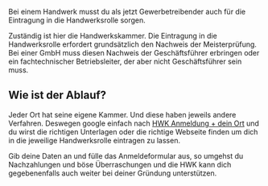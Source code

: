Bei einem Handwerk musst du als jetzt Gewerbetreibender auch für die Eintragung in die Handwerksrolle sorgen.

Zuständig ist hier die Handwerkskammer. Die Eintragung in die Handwerksrolle erfordert grundsätzlich den Nachweis der Meisterprüfung. Bei einer GmbH muss diesen Nachweis der Geschäftsführer erbringen oder ein fachtechnischer Betriebsleiter, der aber nicht Geschäftsführer sein muss.

## Wie ist der Ablauf?

Jeder Ort hat seine eigene Kammer. Und diese haben jeweils andere Verfahren. Deswegen google einfach nach [HWK Anmeldung + dein Ort](https://www.google.com/search?q=HWK+anmeldung+berlin&rlz=1C5GCEM_enDE969DE969&sxsrf=AOaemvLZjnwWRN_YRwh0MwOAJcHybH6gLA%3A1643057162243&ei=ChDvYcSxDpjd7_UPmNyxgAw&ved=0ahUKEwjE3oD0oMv1AhWY7rsIHRhuDMAQ4dUDCA4&uact=5&oq=HWK+anmeldung+berlin&gs_lcp=Cgdnd3Mtd2l6EAMyBggAEAgQHjoHCCMQsAMQJzoHCAAQRxCwAzoKCAAQRxCwAxDJAzoICAAQCBAHEB5KBAhBGABKBAhGGABQxxJY9jFgjjRoAnACeACAAeMBiAH5B5IBBTYuMi4xmAEAoAEByAEJwAEB&sclient=gws-wiz) und du wirst die richtigen Unterlagen oder die richtige Webseite finden um dich in die jeweilige Handwerksrolle eintragen zu lassen.

Gib deine Daten an und fülle das Anmeldeformular aus, so umgehst du Nachzahlungen und böse Überraschungen und die HWK kann dich gegebenenfalls auch weiter bei deiner Gründung unterstützen.
